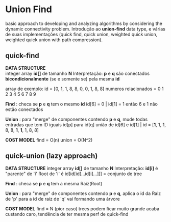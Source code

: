 # Union Find
basic approach to developing and analyzing algorithms by considering the dynamic connectivity problem.
Introdução ao **union-find** data type, e várias de suas implementações (quick find, quick union, weighted quick union, weighted quick union with path compression).


## quick-find
**DATA STRUCTURE**  
  integer array __id[]__ de tamanho __N__
  Interpretação: **p** e **q** são conectados **bicondicionalmente** (se e somente se) pela mesma __id__

array de exemplo: id = [0, 1, 1, 8, 8, 0, 0, 1, 8, 8]
numeros relacionados =  0  1  2  3  4  5  6  7  8  9 

**Find** : checa se **p** e **q** tem o mesmo __id__
  id[6] = 0 | id[1] = 1 então 6 e 1 não estão conectados

**Union** : para "merge" de componentes contendo **p** e **q**, mude todas entradas que tem ID iguais id[p] para id[q]
  união de id[6] e id[1] | id = [**1**, 1, 1, 8, 8, **1**, **1**, 1, 8, 8]

**COST MODEL** 
  find = O(n)
  union = O(N^2)


## quick-union (lazy approach)
**DATA STRUCTURE**
  integer array __id[]__ de tamanho __N__
  Interpretação: __id[i]__ é "parente" de 'i' 
  Root de 'i' é id[id[id[...id[i]...]]] = conjunto de tree

**Find** : checa se **p** e **q** tem a mesma Raiz(Root)

**Union** : para "merge" de componentes contendo **p** e **q**, aplica o id da Raiz de 'p' para a id de raiz de 'q'
  vai formando uma árvore

**COST MODEL**
  find = N (pior caso)
  trees podem ficar muito grande
  acaba custando caro, tendência de ter mesma perf de quick-find
